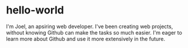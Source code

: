 # hello-world

I'm Joel, an apsiring web developer. I've been creating web projects, without knowing Github can make the tasks so much easier. I'm eager to learn more about Github and use it more extensively in the future.
